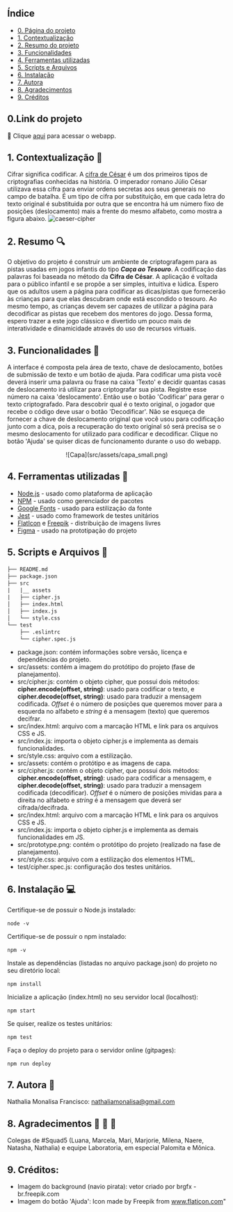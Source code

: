 ## Índice
* [0. Página do projeto](#0.pagina-do-projeto)
* [1. Contextualização](#1-contextualização)
* [2. Resumo do projeto](#2-resumo-do-projeto)
* [3. Funcionalidades](#3-funcionalidades)
* [4. Ferramentas utilizadas](#4-ferramentas-utilizadas)
* [5. Scripts e Arquivos](#5-scripts-e-arquivos)
* [6. Instalação](#6-instalação)
* [7. Autora](#7-autora)
* [8. Agradecimentos](#8-agradecimentos)
* [9. Créditos](#9-creditos)


 ## 0.Link do projeto
 :pushpin:  Clique [aqui](https://nmonalisa.github.io/SAP004-cipher/) para acessar o webapp.


## 1. Contextualização :paperclip:
Cifrar significa codificar. A [cifra de
César](https://pt.wikipedia.org/wiki/Cifra_de_C%C3%A9sar) é um dos primeiros
tipos de criptografias conhecidas na história. O imperador romano Júlio César
utilizava essa cifra para enviar ordens secretas aos seus generais no campo de
batalha. É um
tipo de cifra por substituição, em que cada letra do texto original é
substituida por outra que se encontra há um número fixo de posições
(deslocamento) mais a frente do mesmo alfabeto, como mostra a figura abaixo.
![caeser-cipher](https://user-images.githubusercontent.com/11894994/60990999-07ffdb00-a320-11e9-87d0-b7c291bc4cd1.png)


## 2. Resumo :mag:
O objetivo do projeto é construir um ambiente de criptografagem para as pistas usadas em jogos infantis do tipo ___Caça ao Tesouro___. A codificação das palavras foi baseada no método da __Cifra de César__. A aplicação é voltada para o público infantil e se propõe a ser simples, intuitiva e lúdica. Espero que os adultos usem a página para codificar as dicas/pistas que fornecerão às crianças para que elas descubram onde está escondido o tesouro. Ao mesmo tempo, as crianças devem ser capazes de utilizar a página para decodificar as pistas que recebem dos mentores do jogo. Dessa forma, espero trazer a este jogo clássico e divertido um pouco mais de interatividade e dinamicidade através do uso de recursos virtuais.

## 3. Funcionalidades 	:hammer:
A interface é composta pela área de texto, chave de deslocamento, botões de submissão de texto e um botão de ajuda. Para codificar uma pista você deverá inserir uma palavra ou frase na caixa 'Texto' e decidir quantas casas de deslocamento irá utilizar para criptografar sua pista. Registre esse número na caixa 'deslocamento'. Então use o botão 'Codificar' para gerar o texto criptografado. Para descobrir qual é o texto original, o jogador que recebe o código deve usar o botão 'Decodificar'. Não se esqueça de fornecer a chave de deslocamento original que você usou para codificação junto com a dica, pois a recuperação do texto original só será precisa se o mesmo deslocamento for utilizado para codificar e decodificar. Clique no botão 'Ajuda' se quiser dicas de funcionamento durante o uso do webapp.
<div align="center"> ![Capa](src/assets/capa_small.png)</div>

## 4. Ferramentas utilizadas :wrench:
* [Node.js](https://nodejs.org/en/) - usado como plataforma de aplicação 
* [NPM](https://www.npmjs.com/) - usado como gerenciador de pacotes
* [Google Fonts](https://fonts.google.com/) - usado para estilização da fonte
* [Jest](https://jestjs.io/pt-BR/) - usado como framework de testes unitários
* [FlatIcon](https://www.flaticon.com/) e [Freepik](https://br.freepik.com/) - distribuição de imagens livres
* [Figma](https://www.figma.com/) - usado na prototipação do projeto

## 5. Scripts e Arquivos :open_file_folder:

```
├── README.md
├── package.json
├── src
|   |__ assets
|   ├── cipher.js
│   ├── index.html
│   ├── index.js
│   └── style.css
└── test
    ├── .eslintrc
    └── cipher.spec.js
```
* package.json: contém informações sobre versão, licença e dependências do projeto.
* src/assets: contém a imagem do protótipo do projeto (fase de planejamento).
* src/cipher.js: contém o objeto cipher, que possui dois métodos: __cipher.encode(offset, string)__: usado para codificar o texto, e __cipher.decode(offset, string)__: usado para traduzir a mensagem codificada. _Offset_ é o número de posições que queremos mover para a esquerda no alfabeto e _string_ é a mensagem (texto) que queremos decifrar.
* src/index.html: arquivo com a marcação HTML e link para os arquivos CSS e JS.
* src/index.js: importa o objeto cipher.js e implementa as demais funcionalidades.
* src/style.css: arquivo com a estilização.
* src/assets: contém o protótipo e as imagens de capa.
* src/cipher.js: contém o objeto cipher, que possui dois métodos: __cipher.encode(offset, string)__: usado para codificar a mensagem, e __cipher.decode(offset, string)__: usado para traduzir a mensagem codificada (decodificar). _Offset_ é o número de posições mividas para a direita no alfabeto e _string_ é a mensagem que deverá ser cifrada/decifrada.
* src/index.html: arquivo com a marcação HTML e link para os arquivos CSS e JS.
* src/index.js: importa o objeto cipher.js e implementa as demais funcionalidades em JS.
* src/prototype.png: contém o protótipo do projeto (realizado na fase de planejamento).
* src/style.css: arquivo com a estilização dos elementos HTML.
* test/cipher.spec.js: configuração dos testes unitários.

## 6. Instalação :computer:
Certifique-se de possuir o Node.js instalado:
```
node -v
```
Certifique-se de possuir o npm instalado:
```
npm -v
```
Instale as dependências (listadas no arquivo package.json) do projeto no seu diretório local:
```
npm install
```
Inicialize a aplicação (index.html) no seu servidor local (localhost):
```
npm start
```
Se quiser, realize os testes unitários:
```
npm test
```
Faça o deploy do projeto para o servidor online (gitpages):
```
npm run deploy

```

## 7. Autora :email:
Nathalia Monalisa Francisco: nathaliamonalisa@gmail.com 

## 8. Agradecimentos  :raising_hand:	:yellow_heart: 	:blue_heart:
Colegas de #Squad5 (Luana, Marcela, Mari, Marjorie, Milena, Naere, Natasha, Nathalia) e equipe Laboratoria, em especial Palomita e Mônica.

## 9. Créditos:
* Imagem do background (navio pirata): vetor criado por brgfx - br.freepik.com
* Imagem do botão 'Ajuda': Icon made by Freepik from www.flaticon.com"
